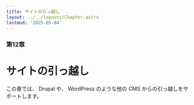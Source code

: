 ```yaml
---
title: サイトの引っ越し
layout: ../../layouts/Chapter.astro
lastmod: '2025-05-04'
---
```

### 第12章

# サイトの引っ越し

この章では、 Drupal や、 WordPress のような他の CMS からの引っ越しをサポートします。
